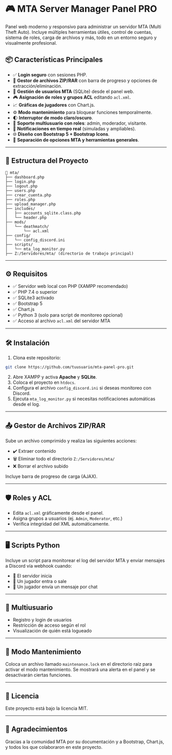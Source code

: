 
# 🎮 MTA Server Manager Panel PRO

Panel web moderno y responsivo para administrar un servidor MTA (Multi Theft Auto). Incluye múltiples herramientas útiles, control de cuentas, sistema de roles, carga de archivos y más, todo en un entorno seguro y visualmente profesional.

## 📦 Características Principales

- ✅ **Login seguro** con sesiones PHP.
- 📁 **Gestor de archivos ZIP/RAR** con barra de progreso y opciones de extracción/eliminación.
- 👥 **Gestión de usuarios MTA** (SQLite) desde el panel web.
- 🎮 **Asignación de roles y grupos ACL** editando `acl.xml`.
- 📈 **Gráficas de jugadores** con Chart.js.
- ⚙️ **Modo mantenimiento** para bloquear funciones temporalmente.
- 🌓 **Interruptor de modo claro/oscuro**.
- 🔐 **Soporte multiusuario con roles**: admin, moderador, visitante.
- 🔔 **Notificaciones en tiempo real** (simuladas y ampliables).
- 🌐 **Diseño con Bootstrap 5 + Bootstrap Icons**.
- 🧩 **Separación de opciones MTA y herramientas generales**.

---

## 📁 Estructura del Proyecto

```
📂 mta/
├── dashboard.php
├── login.php
├── logout.php
├── users.php
├── crear_cuenta.php
├── roles.php
├── upload_manager.php
├── includes/
│   ├── accounts_sqlite.class.php
│   └── header.php
├── mods/
│   └── deathmatch/
│       └── acl.xml
├── config/
│   └── config_discord.ini
├── scripts/
│   └── mta_log_monitor.py
├── Z:/Servidores/mta/ (directorio de trabajo principal)
```

---

## ⚙️ Requisitos

- ✅ Servidor web local con PHP (XAMPP recomendado)
- ✅ PHP 7.4 o superior
- ✅ SQLite3 activado
- ✅ Bootstrap 5
- ✅ Chart.js
- ✅ Python 3 (solo para script de monitoreo opcional)
- ✅ Acceso al archivo `acl.xml` del servidor MTA

---

## 🛠️ Instalación

1. Clona este repositorio:

```bash
git clone https://github.com/tuusuario/mta-panel-pro.git
```

2. Abre XAMPP y activa **Apache** y **SQLite**.
3. Coloca el proyecto en `htdocs`.
4. Configura el archivo `config_discord.ini` si deseas monitoreo con Discord.
5. Ejecuta `mta_log_monitor.py` si necesitas notificaciones automáticas desde el log.

---

## 📤 Gestor de Archivos ZIP/RAR

Sube un archivo comprimido y realiza las siguientes acciones:

- ✔️ Extraer contenido
- 🗑️ Eliminar todo el directorio `Z:/Servidores/mta/`
- ❌ Borrar el archivo subido

Incluye barra de progreso de carga (AJAX).

---

## 🛡️ Roles y ACL

- Edita `acl.xml` gráficamente desde el panel.
- Asigna grupos a usuarios (ej. `Admin`, `Moderator`, etc.)
- Verifica integridad del XML automáticamente.

---

## 🖥️ Scripts Python

Incluye un script para monitorear el log del servidor MTA y enviar mensajes a Discord vía webhook cuando:

- 🔄 El servidor inicia
- 🧑 Un jugador entra o sale
- 💬 Un jugador envía un mensaje por chat

---

## 👤 Multiusuario

- Registro y login de usuarios
- Restricción de acceso según el rol
- Visualización de quién está logueado

---

## 🧪 Modo Mantenimiento

Coloca un archivo llamado `maintenance.lock` en el directorio raíz para activar el modo mantenimiento. Se mostrará una alerta en el panel y se desactivarán ciertas funciones.

---

## 📄 Licencia

Este proyecto está bajo la licencia MIT.

---

## 🙌 Agradecimientos

Gracias a la comunidad MTA por su documentación y a Bootstrap, Chart.js, y todos los que colaboraron en este proyecto.
